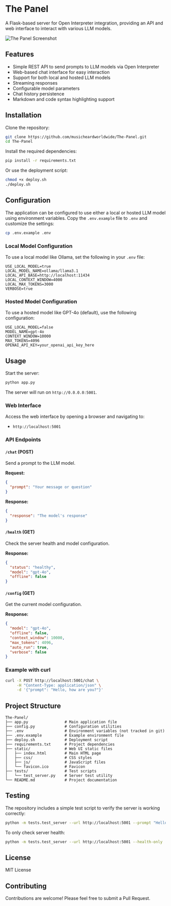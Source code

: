 # The Panel

A Flask-based server for Open Interpreter integration, providing an API and web interface to interact with various LLM models.

![The Panel Screenshot](https://via.placeholder.com/800x450.png?text=The+Panel+Web+Interface)

## Features

- Simple REST API to send prompts to LLM models via Open Interpreter
- Web-based chat interface for easy interaction
- Support for both local and hosted LLM models
- Streaming responses
- Configurable model parameters
- Chat history persistence
- Markdown and code syntax highlighting support

## Installation

Clone the repository:

```bash
git clone https://github.com/musicheardworldwide/The-Panel.git
cd The-Panel
```

Install the required dependencies:

```bash
pip install -r requirements.txt
```

Or use the deployment script:

```bash
chmod +x deploy.sh
./deploy.sh
```

## Configuration

The application can be configured to use either a local or hosted LLM model using environment variables. Copy the `.env.example` file to `.env` and customize the settings:

```bash
cp .env.example .env
```

### Local Model Configuration

To use a local model like Ollama, set the following in your `.env` file:

```
USE_LOCAL_MODEL=true
LOCAL_MODEL_NAME=ollama/llama3.1
LOCAL_API_BASE=http://localhost:11434
LOCAL_CONTEXT_WINDOW=4000
LOCAL_MAX_TOKENS=3000
VERBOSE=true
```

### Hosted Model Configuration

To use a hosted model like GPT-4o (default), use the following configuration:

```
USE_LOCAL_MODEL=false
MODEL_NAME=gpt-4o
CONTEXT_WINDOW=10000
MAX_TOKENS=4096
OPENAI_API_KEY=your_openai_api_key_here
```

## Usage

Start the server:

```bash
python app.py
```

The server will run on `http://0.0.0.0:5001`.

### Web Interface

Access the web interface by opening a browser and navigating to:
- `http://localhost:5001`

### API Endpoints

#### `/chat` (POST)

Send a prompt to the LLM model.

**Request:**

```json
{
  "prompt": "Your message or question"
}
```

**Response:**

```json
{
  "response": "The model's response"
}
```

#### `/health` (GET)

Check the server health and model configuration.

**Response:**

```json
{
  "status": "healthy",
  "model": "gpt-4o",
  "offline": false
}
```

#### `/config` (GET)

Get the current model configuration.

**Response:**

```json
{
  "model": "gpt-4o",
  "offline": false,
  "context_window": 10000,
  "max_tokens": 4096,
  "auto_run": true,
  "verbose": false
}
```

### Example with curl

```bash
curl -X POST http://localhost:5001/chat \
     -H "Content-Type: application/json" \
     -d '{"prompt": "Hello, how are you?"}'
```

## Project Structure

```
The-Panel/
├── app.py                # Main application file
├── config.py             # Configuration utilities
├── .env                  # Environment variables (not tracked in git)
├── .env.example          # Example environment file
├── deploy.sh             # Deployment script
├── requirements.txt      # Project dependencies
├── static/               # Web UI static files
│   ├── index.html        # Main HTML page
│   ├── css/              # CSS styles
│   ├── js/               # JavaScript files
│   └── favicon.ico       # Favicon
├── tests/                # Test scripts
│   └── test_server.py    # Server test utility
└── README.md             # Project documentation
```

## Testing

The repository includes a simple test script to verify the server is working correctly:

```bash
python -m tests.test_server --url http://localhost:5001 --prompt "Hello, how are you?"
```

To only check server health:

```bash
python -m tests.test_server --url http://localhost:5001 --health-only
```

## License

MIT License

## Contributing

Contributions are welcome! Please feel free to submit a Pull Request.